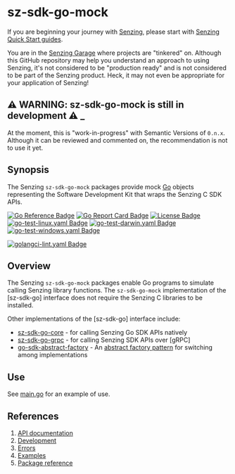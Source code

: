 # sz-sdk-go-mock

If you are beginning your journey with [Senzing],
please start with [Senzing Quick Start guides].

You are in the [Senzing Garage] where projects are "tinkered" on.
Although this GitHub repository may help you understand an approach to using Senzing,
it's not considered to be "production ready" and is not considered to be part of the Senzing product.
Heck, it may not even be appropriate for your application of Senzing!

## :warning: WARNING: sz-sdk-go-mock is still in development :warning: _

At the moment, this is "work-in-progress" with Semantic Versions of `0.n.x`.
Although it can be reviewed and commented on,
the recommendation is not to use it yet.

## Synopsis

The Senzing `sz-sdk-go-mock` packages provide mock [Go]
objects representing the Software Development Kit that wraps the
Senzing C SDK APIs.

[![Go Reference Badge]][Package reference]
[![Go Report Card Badge]][Go Report Card]
[![License Badge]][License]
[![go-test-linux.yaml Badge]][go-test-linux.yaml]
[![go-test-darwin.yaml Badge]][go-test-darwin.yaml]
[![go-test-windows.yaml Badge]][go-test-windows.yaml]

[![golangci-lint.yaml Badge]][golangci-lint.yaml]

## Overview

The Senzing `sz-sdk-go-mock` packages enable Go programs to simulate calling Senzing library functions.
The `sz-sdk-go-mock` implementation of the [sz-sdk-go] interface does not require the Senzing C libraries to be installed.

Other implementations of the [sz-sdk-go] interface include:

- [sz-sdk-go-core] - for calling Senzing Go SDK APIs natively
- [sz-sdk-go-grpc] - for calling Senzing SDK APIs over [gRPC]
- [go-sdk-abstract-factory] - An [abstract factory pattern] for switching among implementations

## Use

See [main.go] for an example of use.

## References

1. [API documentation]
1. [Development]
1. [Errors]
1. [Examples]
1. [Package reference]

[abstract factory pattern]: https://en.wikipedia.org/wiki/Abstract_factory_pattern
[API documentation]: https://pkg.go.dev/github.com/senzing-garage/sz-sdk-go-mock
[Development]: docs/development.md
[Errors]: docs/errors.md
[Examples]: docs/examples.md
[Go Reference Badge]: https://pkg.go.dev/badge/github.com/senzing-garage/sz-sdk-go-mock.svg
[Go Report Card Badge]: https://goreportcard.com/badge/github.com/senzing-garage/sz-sdk-go-mock
[Go Report Card]: https://goreportcard.com/report/github.com/senzing-garage/sz-sdk-go-mock
[go-sdk-abstract-factory]: https://github.com/senzing-garage/go-sdk-abstract-factory
[go-test-darwin.yaml Badge]: https://github.com/senzing-garage/sz-sdk-go-mock/actions/workflows/go-test-darwin.yaml/badge.svg
[go-test-darwin.yaml]: https://github.com/senzing-garage/sz-sdk-go-mock/actions/workflows/go-test-darwin.yaml
[go-test-linux.yaml Badge]: https://github.com/senzing-garage/sz-sdk-go-mock/actions/workflows/go-test-linux.yaml/badge.svg
[go-test-linux.yaml]: https://github.com/senzing-garage/sz-sdk-go-mock/actions/workflows/go-test-linux.yaml
[go-test-windows.yaml Badge]: https://github.com/senzing-garage/sz-sdk-go-mock/actions/workflows/go-test-windows.yaml/badge.svg
[go-test-windows.yaml]: https://github.com/senzing-garage/sz-sdk-go-mock/actions/workflows/go-test-windows.yaml
[Go]: https://go.dev/
[golangci-lint.yaml Badge]: https://github.com/senzing-garage/sz-sdk-go-mock/actions/workflows/golangci-lint.yaml/badge.svg
[golangci-lint.yaml]: https://github.com/senzing-garage/sz-sdk-go-mock/actions/workflows/golangci-lint.yaml
[License Badge]: https://img.shields.io/badge/License-Apache2-brightgreen.svg
[License]: https://github.com/senzing-garage/sz-sdk-go-mock/blob/main/LICENSE
[main.go]: main.go
[Package reference]: https://pkg.go.dev/github.com/senzing-garage/sz-sdk-go-mock
[Senzing Garage]: https://github.com/senzing-garage
[Senzing Quick Start guides]: https://docs.senzing.com/quickstart/
[Senzing]: https://senzing.com/
[sz-sdk-go-core]: https://github.com/senzing-garage/sz-sdk-go-core
[sz-sdk-go-grpc]: https://github.com/senzing-garage/sz-sdk-go-grpc
